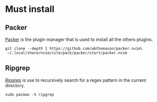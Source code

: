 # Must install
## Packer
[Packer](https://github.com/wbthomason/packer.nvim) is the plugin manager that is used to install all the others plugins.
```
git clone --depth 1 https://github.com/wbthomason/packer.nvim\
 ~/.local/share/nvim/site/pack/packer/start/packer.nvim
```

## Ripgrep
[Ripgrep](https://github.com/BurntSushi/ripgrep) is use to recursively search for a regex pattern in the current directory. 
```
sudo pacman -S ripgrep
```
